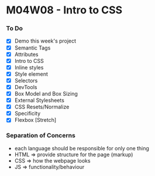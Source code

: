 # M04W08 - Intro to CSS

### To Do
* [x] Demo this week's project
* [x] Semantic Tags
* [x] Attributes
* [x] Intro to CSS
* [x] Inline styles
* [x] Style element
* [x] Selectors
* [x] DevTools
* [x] Box Model and Box Sizing
* [x] External Stylesheets
* [x] CSS Resets/Normalize
* [x] Specificity
* [x] Flexbox [Stretch]

### Separation of Concerns
* each language should be responsible for only one thing
* HTML => provide structure for the page (markup)
* CSS => how the webpage looks
* JS => functionality/behaviour



















